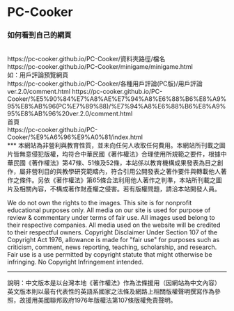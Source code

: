 # PC-Cooker


### 如何看到自己的網頁 ###
<br>
https://pc-cooker.github.io/PC-Cooker/資料夾路徑/檔名
<br>
https://pc-cooker.github.io/PC-Cooker/minigame/minigame.html
<br>
如：用戶評論預覽網頁
<br>
https://pc-cooker.github.io/PC-Cooker/各種用戶評論(PC版)/用戶評論 ver.2.0/comment.html
https://pc-cooker.github.io/PC-Cooker/%E5%90%84%E7%A8%AE%E7%94%A8%E6%88%B6%E8%A9%95%E8%AB%96(PC%E7%89%88)/%E7%94%A8%E6%88%B6%E8%A9%95%E8%AB%96%20ver.2.0/comment.html
<br>
首頁<br>
https://pc-cooker.github.io/PC-Cooker/%E9%A6%96%E9%A0%81/index.html
<br>
***
本網站為非營利與教育性質，並未向任何人收取任何費用。本網站所刊載之圖片皆無意侵犯版權，均符合中華民國《著作權法》合理使用所規範之要件，根據中華民國《著作權法》第47條、51條及52條，本站係以教育機構成果發表為目之創作，屬非營利目的與教學研究範疇內，符合引用公開發表之著作要件與轉載他人著作之條件。另依《著作權法》第65條合法利用他人著作之判準，本站所刊載之圖片及相關內容，不構成著作財產權之侵害。若有版權問題，請洽本站開發人員。

We do not own the rights to the images. This site is for nonprofit educational purposes only.  All media on our site is used for purpose of review & commentary under terms of fair use. All images used belong to their respective companies. All media used on the website will be credited to their respectful owners. Copyright Disclaimer Under Section 107 of the Copyright Act 1976, allowance is made for "fair use" for purposes such as criticism, comment, news reporting, teaching, scholarship, and research. Fair use is a use permitted by copyright statute that might otherwise be infringing.  No Copyright Infringement intended. 
***
說明：中文版本是以台灣本地《著作權法》作為法條援用（因網站為中文內容）
英文版本則以最有代表性的英語系國家之法條及網路上相關版權聲明撰寫作為參照，故援用美國聯邦政府1976年版權法第107條版權免責聲明。

